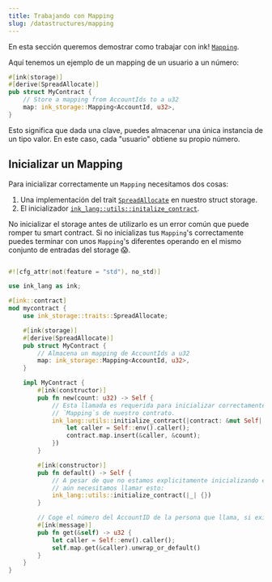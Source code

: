 ```yaml
---
title: Trabajando con Mapping 
slug: /datastructures/mapping
---
```


En esta sección queremos demostrar como trabajar con ink! [`Mapping`](https://docs.rs/ink_storage/3.3.1/ink_storage/struct.Mapping.html).

Aquí tenemos un ejemplo de un mapping de un usuario a un número:

```rust
#[ink(storage)]
#[derive(SpreadAllocate)]
pub struct MyContract {
    // Store a mapping from AccountIds to a u32
    map: ink_storage::Mapping<AccountId, u32>,
}
```

Esto significa que dada una clave, puedes almacenar una única instancia de un tipo valor. En este
caso, cada "usuario" obtiene su propio número.

## Inicializar un Mapping

Para inicializar correctamente un `Mapping` necesitamos dos cosas:
1. Una implementación del trait [`SpreadAllocate`](https://docs.rs/ink_storage/3.3.1/ink_storage/traits/trait.SpreadAllocate.html) en nuestro struct storage.
2. El inicializador [`ink_lang::utils::initalize_contract`](https://docs.rs/ink_lang/3.3.1/ink_lang/utils/fn.initialize_contract.html).

No inicializar el storage antes de utilizarlo es un error común que puede romper tu smart contract.
Si no inicializas tus `Mapping`'s correctamente puedes terminar con unos `Mapping`'s diferentes
operando en el mismo conjunto de entradas del storage 😱.

```rust

#![cfg_attr(not(feature = "std"), no_std)]

use ink_lang as ink;

#[ink::contract]
mod mycontract {
    use ink_storage::traits::SpreadAllocate;

    #[ink(storage)]
    #[derive(SpreadAllocate)]
    pub struct MyContract {
        // Almacena un mapping de AccountIds a u32
        map: ink_storage::Mapping<AccountId, u32>,
    }

    impl MyContract {
        #[ink(constructor)]
        pub fn new(count: u32) -> Self {
            // Esta llamada es requerida para inicializar correctamente los
            // `Mapping`s de nuestro contrato.
            ink_lang::utils::initialize_contract(|contract: &mut Self| {
                let caller = Self::env().caller();
                contract.map.insert(&caller, &count);
            })
        }

        #[ink(constructor)]
        pub fn default() -> Self {
            // A pesar de que no estamos explicitamente inicializando el `Mapping`,
            // aún necesitamos llamar esto:
            ink_lang::utils::initialize_contract(|_| {})
        }

        // Coge el número del AccountID de la persona que llama, si existe
        #[ink(message)]
        pub fn get(&self) -> u32 {
            let caller = Self::env().caller();
            self.map.get(&caller).unwrap_or_default()
        }
    }
}
```
